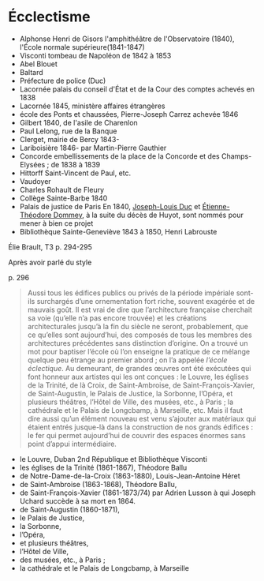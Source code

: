 # Écclectisme 

- Alphonse Henri de Gisors l'amphithéâtre de l'Observatoire (1840), l'École normale supérieure(1841-1847)
- Visconti tombeau de Napoléon de 1842 à 1853
- Abel Blouet
- Baltard
- Préfecture de police (Duc)
- Lacornée palais du conseil d'État et de la Cour des comptes achevés en 1838
- Lacornée 1845, ministère affaires étrangères
- école des Ponts et chaussées, Pierre-Joseph Carrez achevée 1846
- Gilbert 1840, de l'asile de Charenlon
- Paul Lelong, rue de la Banque
- Clerget, mairie de Bercy 1843-
- Lariboisière 1846- par Martin-Pierre Gauthier
- Concorde embellissements de la place de la Concorde et des Champs-Elysées ; de 1838 à 1839
- Hittorff Saint-Vincent de Paul, etc.
- Vaudoyer 
- Charles Rohault de Fleury
- Collège Sainte-Barbe 1840
- Palais de justice de Paris En 1840, [Joseph-Louis Duc](https://fr.wikipedia.org/wiki/Joseph-Louis_Duc) et [Étienne-Théodore Dommey](https://fr.wikipedia.org/w/index.php?title=%C3%89tienne-Th%C3%A9odore_Dommey&action=edit&redlink=1), à la suite du décès de Huyot, sont nommés pour mener à bien ce projet
- Bibliothèque Sainte-Geneviève 1843 à 1850, Henri Labrouste

Élie Brault, T3 p. 294-295

Après avoir parlé du style

p. 296

> Aussi tous les édifices publics ou privés de la période impériale sont-ils surchargés d’une ornementation fort riche, souvent exagérée et de mauvais goût. Il est vrai de dire que l’architecture française cherchait sa voie (qu’elle n’a pas encore trouvée) et les créations architecturales jusqu’à la fin du siècle ne seront, probablement, que ce qu’elles sont aujourd’hui, des composés de tous les membres des architectures précédentes sans distinction d’origine. On a trouvé un mot pour baptiser l’école où l’on enseigne la pratique de ce mélange quelque peu étrange au premier abord ; on l’a appelée *l’école éclectique*. Au demeurant, de grandes œuvres ont été exécutées qui font honneur aux artistes qui les ont conçues : le Louvre, les églises de la Trinité, de là Croix, de Saint-Ambroise, de Saint-François-Xavier, de Saint-Augustin, le Palais de Justice, la Sorbonne, l’Opéra, et plusieurs théâtres, l’Hôtel de Ville, des musées, etc., à Paris ; la cathédrale et le Palais de Longcbamp, à Marseille, etc. Mais il faut dire aussi qu’un élément nouveau est venu s’ajouter aux matériaux qui étaient entrés jusque-là dans la construction de nos grands édifices : le fer qui permet aujourd’hui de couvrir des espaces énormes sans point d’appui intermédiaire.

- le Louvre, Duban 2nd République et Bibliothèque Visconti
- les églises de la Trinité (1861-1867), Théodore Ballu
- de Notre-Dame-de-la-Croix (1863-1880), Louis-Jean-Antoine Héret 
- de Saint-Ambroise (1863-1868), Théodore Ballu, 
- de Saint-François-Xavier (1861-1873/74) par Adrien Lusson à qui Joseph Uchard succède à sa mort en 1864.
- de Saint-Augustin (1860-1871),
- le Palais de Justice, 
- la Sorbonne, 
- l’Opéra, 
- et plusieurs théâtres, 
- l’Hôtel de Ville, 
- des musées, etc., à Paris ; 
- la cathédrale et le Palais de Longcbamp, à Marseille